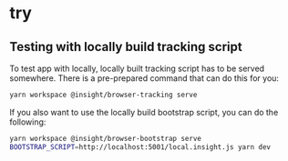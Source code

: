# try

## Testing with locally build tracking script

To test app with locally, locally built tracking script has to be served somewhere. There is a pre-prepared command that can do this for you:

```sh
yarn workspace @insight/browser-tracking serve
```

If you also want to use the locally build bootstrap script, you can do the following:

```sh
yarn workspace @insight/browser-bootstrap serve
BOOTSTRAP_SCRIPT=http://localhost:5001/local.insight.js yarn dev
```
